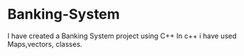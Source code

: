 # Banking-System
I have created a Banking System project using C++
In c++  i have used Maps,vectors, classes.
